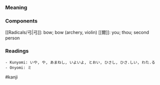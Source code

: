 ### Meaning



### Components

[[Radicals/弓|弓]]: bow; bow (archery, violin) [[爾]]: you; thou; second person

### Readings

```
- Kunyomi: いや, や, あまねし, いよいよ, とおい, ひさし, ひさ.しい, わた.る
- Onyomi: ミ
```

#kanji